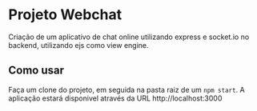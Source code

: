 # Projeto Webchat

Criação de um aplicativo de chat online utilizando express e socket.io no backend, utilizando ejs como view engine.

## Como usar

Faça um clone do projeto, em seguida na pasta raiz de um ```npm start```. A aplicação estará disponivel através da URL http://localhost:3000

